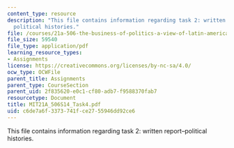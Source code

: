 ```yaml
---
content_type: resource
description: "This file contains information regarding task 2: written report\u2013\
  political histories."
file: /courses/21a-506-the-business-of-politics-a-view-of-latin-america-spring-2014/c6de7a6f3373741fce2755946dd92ce6_MIT21A_506S14_Task4.pdf
file_size: 59540
file_type: application/pdf
learning_resource_types:
- Assignments
license: https://creativecommons.org/licenses/by-nc-sa/4.0/
ocw_type: OCWFile
parent_title: Assignments
parent_type: CourseSection
parent_uid: 2f835620-e0c1-cf80-adb7-f9588370fab7
resourcetype: Document
title: MIT21A_506S14_Task4.pdf
uid: c6de7a6f-3373-741f-ce27-55946dd92ce6
---
```

This file contains information regarding task 2: written report–political histories.